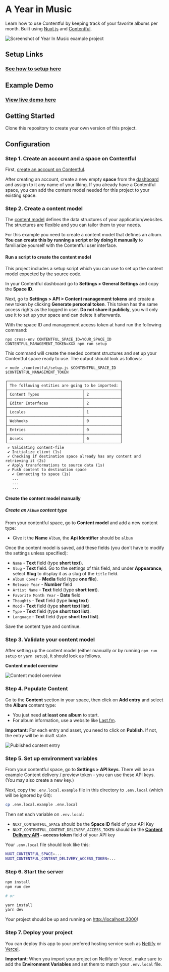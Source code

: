 # A Year in Music

Learn how to use Contentful by keeping track of your favorite albums per month. Built using [Nuxt.js](https://v3.nuxtjs.org/) and [Contentful](https://www.contentful.com/).

![Screenshot of Year In Music example project](./docs/project-example-screenshot.png)

## Setup Links

### [See how to setup here](https://github.com/brittanyrw/year-in-music-nuxt/blob/main/docs/setup.md)

## Example Demo

### [View live demo here](https://year-in-music.netlify.app/)

## Getting Started

Clone this repository to create your own version of this project.
## Configuration

### Step 1. Create an account and a space on Contentful

First, [create an account on Contentful](https://www.contentful.com/sign-up/).

After creating an account, create a new empty **space** from the [dashboard](https://app.contentful.com/) and assign to it any name of your liking. If you already have a Contentful space, you can add the content model needed for this project to your existing space.

### Step 2. Create a content model

The [content model](https://www.contentful.com/developers/docs/concepts/data-model/) defines the data structures of your application/websites. The structures are flexible and you can tailor them to your needs.

For this example you need to create a content model that defines an album. **You can create this by running a script or by doing it manually** to familiarize yourself with the Contentful user interface.

#### Run a script to create the content model

This project includes a setup script which you can use to set up the content model expected by the source code.

In your Contentful dashboard go to **Settings > General Settings** and copy the **Space ID**.

Next, go to **Settings > API > Content management tokens** and create a new token by clicking **Generate personal token**. This token has the same access rights as the logged in user. **Do not share it publicly**, you will only use it to set up your space and can delete it afterwards.

With the space ID and management access token at hand run the following command:

```
npx cross-env CONTENTFUL_SPACE_ID=YOUR_SPACE_ID CONTENTFUL_MANAGEMENT_TOKEN=XXX npm run setup
```

This command will create the needed content structures and set up your Contentful space ready to use. The output should look as follows:

```
> node ./contentful/setup.js $CONTENTFUL_SPACE_ID $CONTENTFUL_MANAGEMENT_TOKEN

┌──────────────────────────────────────────────────┐
│ The following entities are going to be imported: │
├─────────────────────────────────┬────────────────┤
│ Content Types                   │ 2              │
├─────────────────────────────────┼────────────────┤
│ Editor Interfaces               │ 2              │
├─────────────────────────────────┼────────────────┤
│ Locales                         │ 1              │
├─────────────────────────────────┼────────────────┤
│ Webhooks                        │ 0              │
├─────────────────────────────────┼────────────────┤
│ Entries                         │ 0              │
├─────────────────────────────────┼────────────────┤
│ Assets                          │ 0              │
└─────────────────────────────────┴────────────────┘
 ✔ Validating content-file
 ✔ Initialize client (1s)
 ✔ Checking if destination space already has any content and retrieving it (2s)
 ✔ Apply transformations to source data (1s)
 ✔ Push content to destination space
   ✔ Connecting to space (1s)
   ...
   ...
   ...
```

#### Create the content model manually

##### Create an `Album` content type

From your contentful space, go to **Content model** and add a new content type:

- Give it the **Name** `Album`, the **Api Identifier** should be `album`

Once the content model is saved, add these fields (you don't have to modify the settings unless specified):

- `Name` - **Text** field (type **short text**). 
- `Slug` - **Text** field. Go to the settings of this field, and under **Appearance**, select **Slug** to display it as a slug of the `title` field.
- `Album Cover` - **Media** field (type **one file**). 
- `Release Year` - **Number** field
- `Artist Name` - **Text** field (type **short text**). 
- `Favorite Month Year` - **Date** field
- `Thoughts` - **Text** field (type **long text**)
- `Mood` - **Text** field (type **short text list**). 
- `Type` - **Text** field (type **short text list**).
- `Language` - **Text** field (type **short text list**).

Save the content type and continue.

### Step 3. Validate your content model

After setting up the content model (either manually or by running `npm run setup` or `yarn setup`), it should look as follows.

**Content model overview**

![Content model overview](./docs/content-model-example-images.png)

### Step 4. Populate Content

Go to the **Content** section in your space, then click on **Add entry** and select the **Album** content type:

- You just need **at least one album** to start.
- For album information, use a website like [Last.fm](https://last.fm).

**Important:** For each entry and asset, you need to click on **Publish**. If not, the entry will be in draft state.

![Published content entry](./docs/published-entry-example.png)

### Step 5. Set up environment variables

From your contentful space, go to **Settings > API keys**. There will be an example Content delivery / preview token - you can use these API keys. (You may also create a new key.)

Next, copy the `.env.local.example` file in this directory to `.env.local` (which will be ignored by Git):

```bash
cp .env.local.example .env.local
```

Then set each variable on `.env.local`:

- `NUXT_CONTENTFUL_SPACE` should be the **Space ID** field of your API Key
- `NUXT_CONTENTFUL_CONTENT_DELIVERY_ACCESS_TOKEN` should be the **[Content Delivery API](https://www.contentful.com/developers/docs/references/content-delivery-api/) - access token** field of your API key

Your `.env.local` file should look like this:

```bash
NUXT_CONTENTFUL_SPACE=...
NUXT_CONTENTFUL_CONTENT_DELIVERY_ACCESS_TOKEN=...
```

### Step 6. Start the server

```bash
npm install
npm run dev

# or

yarn install
yarn dev
```

Your project should be up and running on [http://localhost:3000](http://localhost:3000)!

### Step 7. Deploy your project

You can deploy this app to your prefered hosting service such as [Netlify](https://www.netlify.com/) or [Vercel](https://vercel.com/).

**Important**: When you import your project on Netlify or Vercel, make sure to add the **Environment Variables** and set them to match your `.env.local` file.
